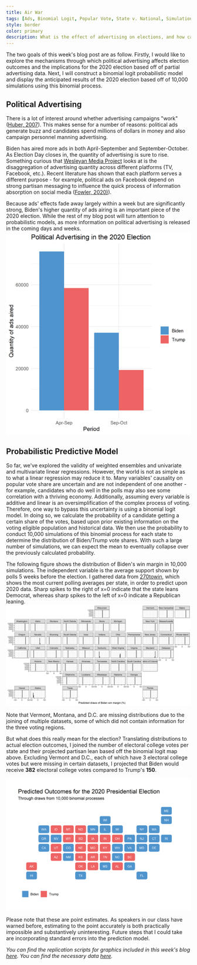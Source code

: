 ```yaml
---
title: Air War
tags: [Ads, Binomial Logit, Popular Vote, State v. National, Simulation]
style: border
color: primary
description: What is the effect of advertising on elections, and how can we refine our model to fit the data better than a linear regression?
---
```


The two goals of this week's blog post are as follow. Firstly, I would like to explore the mechanisms through which political advertising affects election outcomes and the implications for the 2020 election based off of partial advertising data. Next, I will construct a binomial logit probabilistic model and display the anticipated results of the 2020 election based off of 10,000 simulations using this binomial process.

## Political Advertising
There is a lot of interest around whether advertising campaigns "work" ([Huber, 2007](https://isps.yale.edu/research/publications/isps07-004)). This makes sense for a number of reasons: political ads generate buzz and candidates spend millions of dollars in money and also campaign personnel manning advertising. 

Biden has aired more ads in both April-September and September-October. As Election Day closes in, the quantity of advertising is sure to rise. Something curious that [Wesleyan Media Project](https://mediaproject.wesleyan.edu/releases-100120/) looks at is the disaggregation of advertising quantity across different platforms (TV, Facebook, etc.). Recent literature has shown that each platform serves a different purpose - for example, political ads on Facebook depend on strong partisan messaging to influence the quick process of information absorption on social media ([Fowler, 2020)](https://www.cambridge.org/core/journals/american-political-science-review/article/political-advertising-online-and-offline/9E24E81AC74E4644494FF451D5373B71/share/0530a92b8184e7faa178e8a0719a2ca232376d8f)).

Because ads' effects fade away largely within a week but are significantly strong, Biden's higher quantity of ads airing is an important piece of the 2020 election. While the rest of my blog post will turn attention to probabilistic models, as more information on political advertising is released in the coming days and weeks.
![](../figures/ads2.png)


## Probabilistic Predictive Model
So far, we've explored the validity of weighted ensembles and univariate and multivariate linear regressions. However, the world is not as simple as to what a linear regression may reduce it to. Many variables' causality on popular vote share are uncertain and are not independent of one another - for example, candidates who do well in the polls may also see some correlation with a thriving economy. Additionally, assuming every variable is additive and linear is an oversimplification of the complex process of voting. Therefore, one way to bypass this uncertainty is using a binomial logit model. In doing so, we calculate the probability of a candidate getting a certain share of the votes, based upon prior existing information on the voting eligible population and historical data. We then use the probability to conduct 10,000 simulations of this binomial process for each state to determine the distribution of Biden/Trump vote shares. With such a large number of simulations, we can expect the mean to eventually collapse over the previously calculated probability.

The following figure shows the distribution of Biden's win margin in 10,000 simulations. The independent variable is the average support shown by polls 5 weeks before the election. I gathered data from [270towin](https://www.270towin.com/2020-polls-biden-trump/), which shows the most current polling averages per state, in order to predict upon 2020 data. Sharp spikes to the right of x=0 indicate that the state leans Democrat, whereas sharp spikes to the left of x=0 indicate a Republican leaning.
![](../figures/binommap.png)

Note that Vermont, Montana, and D.C. are missing distributions due to the joining of multiple datasets, some of which did not contain information for the three voting regions.

But what does this really mean for the election? Translating distributions to actual election outcomes, I joined the number of electoral college votes per state and their projected partisan lean based off the binomial logit map above. Excluding Vermont and D.C., each of which have 3 electoral college votes but were missing in certain datasets, I projected that Biden would receive **382** electoral college votes compared to Trump's **150**.

![](../figures/predmap.png)

 Please note that these are point estimates. As speakers in our class have warned before, estimating to the point accurately is both practically impossible and substantively uninteresting. Future steps that I could take are incorporating standard errors into the prediction model.


*You can find the replication scripts for graphics included in this week's blog [here](https://github.com/caievelyn/election-analytics/blob/master/scripts/2020_10_11_script.R). You can find the necessary data [here](https://github.com/caievelyn/election-analytics/tree/master/data).*
